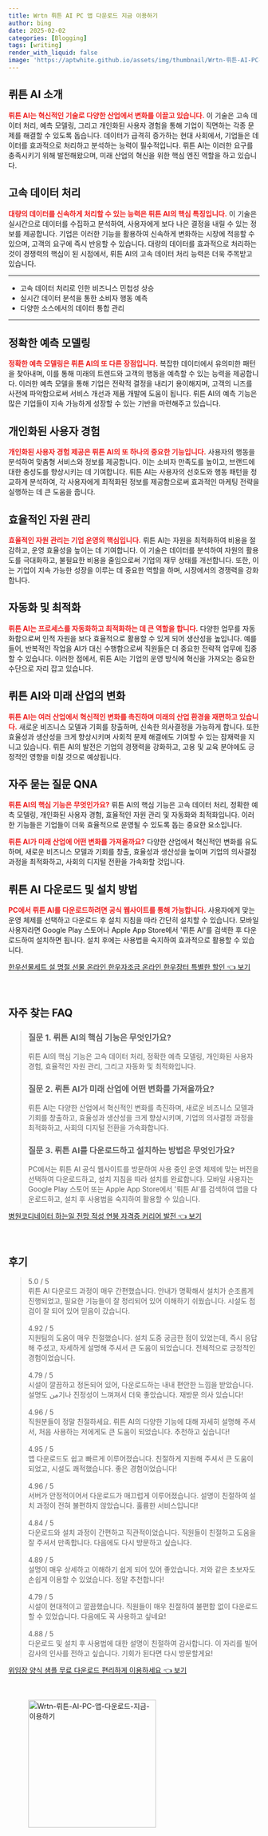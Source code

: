 ```yaml
---
title: Wrtn 뤼튼 AI PC 앱 다운로드 지금 이용하기
author: bing
date: 2025-02-02
categories: [Blogging]
tags: [writing]
render_with_liquid: false
image: 'https://aptwhite.github.io/assets/img/thumbnail/Wrtn-뤼튼-AI-PC-앱-다운로드-지금-이용하기.webp'
---
```



<h2 id='뤼튼_소개'>뤼튼 AI 소개</h2>

<p><b><span style="color: #ee2323;">뤼튼 AI는 혁신적인 기술로 다양한 산업에서 변화를 이끌고 있습니다.</span></b> 이 기술은 고속 데이터 처리, 예측 모델링, 그리고 개인화된 사용자 경험을 통해 기업이 직면하는 각종 문제를 해결할 수 있도록 돕습니다. 데이터가 급격히 증가하는 현대 사회에서, 기업들은 데이터를 효과적으로 처리하고 분석하는 능력이 필수적입니다. 뤼튼 AI는 이러한 요구를 충족시키기 위해 발전해왔으며, 미래 산업의 혁신을 위한 핵심 엔진 역할을 하고 있습니다.</p>

<h2 id='고속_데이터_처리'>고속 데이터 처리</h2>

<p><b><span style="color: #ee2323;">대량의 데이터를 신속하게 처리할 수 있는 능력은 뤼튼 AI의 핵심 특징입니다.</span></b> 이 기술은 실시간으로 데이터를 수집하고 분석하여, 사용자에게 보다 나은 결정을 내릴 수 있는 정보를 제공합니다. 기업은 이러한 기능을 활용하여 신속하게 변화하는 시장에 적응할 수 있으며, 고객의 요구에 즉시 반응할 수 있습니다. 대량의 데이터를 효과적으로 처리하는 것이 경쟁력의 핵심이 된 시점에서, 뤼튼 AI의 고속 데이터 처리 능력은 더욱 주목받고 있습니다.</p>

<hr />

<ul>
    <li>고속 데이터 처리로 인한 비즈니스 민첩성 상승</li>
    <li>실시간 데이터 분석을 통한 소비자 행동 예측</li>
    <li>다양한 소스에서의 데이터 통합 관리</li>
</ul>

<hr />

<h2 id='정확한_예측_모델링'>정확한 예측 모델링</h2>

<p><b><span style="color: #ee2323;">정확한 예측 모델링은 뤼튼 AI의 또 다른 장점입니다.</span></b> 복잡한 데이터에서 유의미한 패턴을 찾아내며, 이를 통해 미래의 트렌드와 고객의 행동을 예측할 수 있는 능력을 제공합니다. 이러한 예측 모델을 통해 기업은 전략적 결정을 내리기 용이해지며, 고객의 니즈를 사전에 파악함으로써 서비스 개선과 제품 개발에 도움이 됩니다. 뤼튼 AI의 예측 기능은 많은 기업들이 지속 가능하게 성장할 수 있는 기반을 마련해주고 있습니다.</p>

<h2 id='개인화된_사용자_경험'>개인화된 사용자 경험</h2>

<p><b><span style="color: #ee2323;">개인화된 사용자 경험 제공은 뤼튼 AI의 또 하나의 중요한 기능입니다.</span></b> 사용자의 행동을 분석하여 맞춤형 서비스와 정보를 제공합니다. 이는 소비자 만족도를 높이고, 브랜드에 대한 충성도를 향상시키는 데 기여합니다. 뤼튼 AI는 사용자의 선호도와 행동 패턴을 정교하게 분석하여, 각 사용자에게 최적화된 정보를 제공함으로써 효과적인 마케팅 전략을 실행하는 데 큰 도움을 줍니다.</p>

<h2 id='효율적인_자원_관리'>효율적인 자원 관리</h2>

<p><b><span style="color: #ee2323;">효율적인 자원 관리는 기업 운영의 핵심입니다.</span></b> 뤼튼 AI는 자원을 최적화하여 비용을 절감하고, 운영 효율성을 높이는 데 기여합니다. 이 기술은 데이터를 분석하여 자원의 활용도를 극대화하고, 불필요한 비용을 줄임으로써 기업의 재무 상태를 개선합니다. 또한, 이는 기업이 지속 가능한 성장을 이루는 데 중요한 역할을 하며, 시장에서의 경쟁력을 강화합니다.</p>

<h2 id='자동화_및_최적화'>자동화 및 최적화</h2>

<p><b><span style="color: #ee2323;">뤼튼 AI는 프로세스를 자동화하고 최적화하는 데 큰 역할을 합니다.</span></b> 다양한 업무를 자동화함으로써 인적 자원을 보다 효율적으로 활용할 수 있게 되어 생산성을 높입니다. 예를 들어, 반복적인 작업을 AI가 대신 수행함으로써 직원들은 더 중요한 전략적 업무에 집중할 수 있습니다. 이러한 점에서, 뤼튼 AI는 기업의 운영 방식에 혁신을 가져오는 중요한 수단으로 자리 잡고 있습니다.</p>

<h2 id='미래_산업의_변화'>뤼튼 AI와 미래 산업의 변화</h2>

<p><b><span style="color: #ee2323;">뤼튼 AI는 여러 산업에서 혁신적인 변화를 촉진하며 미래의 산업 환경을 재편하고 있습니다.</span></b> 새로운 비즈니스 모델과 기회를 창출하며, 신속한 의사결정을 가능하게 합니다. 또한 효율성과 생산성을 크게 향상시키며 사회적 문제 해결에도 기여할 수 있는 잠재력을 지니고 있습니다. 뤼튼 AI의 발전은 기업의 경쟁력을 강화하고, 고용 및 교육 분야에도 긍정적인 영향을 미칠 것으로 예상됩니다.</p>

<h2 id='자주_묻는_질문'>자주 묻는 질문 QNA</h2>

<p><b><span style="color: #ee2323;">뤼튼 AI의 핵심 기능은 무엇인가요?</span></b> 뤼튼 AI의 핵심 기능은 고속 데이터 처리, 정확한 예측 모델링, 개인화된 사용자 경험, 효율적인 자원 관리 및 자동화와 최적화입니다. 이러한 기능들은 기업들이 더욱 효율적으로 운영될 수 있도록 돕는 중요한 요소입니다.</p>

<p><b><span style="color: #ee2323;">뤼튼 AI가 미래 산업에 어떤 변화를 가져올까요?</span></b> 다양한 산업에서 혁신적인 변화를 유도하며, 새로운 비즈니스 모델과 기회를 창출, 효율성과 생산성을 높이며 기업의 의사결정 과정을 최적화하고, 사회의 디지털 전환을 가속화할 것입니다.</p>

<h2 id='다운로드_및_설치'>뤼튼 AI 다운로드 및 설치 방법</h2>

<p><b><span style="color: #ee2323;">PC에서 뤼튼 AI를 다운로드하려면 공식 웹사이트를 통해 가능합니다.</span></b> 사용자에게 맞는 운영 체제를 선택하고 다운로드 후 설치 지침을 따라 간단히 설치할 수 있습니다. 모바일 사용자라면 Google Play 스토어나 Apple App Store에서 '뤼튼 AI'를 검색한 후 다운로드하여 설치하면 됩니다. 설치 후에는 사용법을 숙지하여 효과적으로 활용할 수 있습니다.</p>


<p><a class="click-button" title="한우선물세트 설 명절 선물 온라인 한우자조금 온라인 한우장터 특별한 할인" href="https://aptwhite.github.io/posts/%ED%95%9C%EC%9A%B0%EC%84%A0%EB%AC%BC%EC%84%B8%ED%8A%B8-%EC%84%A4-%EB%AA%85%EC%A0%88-%EC%84%A0%EB%AC%BC-%EC%98%A8%EB%9D%BC%EC%9D%B8-%ED%95%9C%EC%9A%B0%EC%9E%90%EC%A1%B0%EA%B8%88-%EC%98%A8%EB%9D%BC%EC%9D%B8-%ED%95%9C%EC%9A%B0%EC%9E%A5%ED%84%B0-%ED%8A%B9%EB%B3%84%ED%95%9C-%ED%95%A0%EC%9D%B8/" rel="dofollow">한우선물세트 설 명절 선물 온라인 한우자조금 온라인 한우장터 특별한 할인 👈 보기</a></p><br>
<h2 id='자주_찾는_FAQ'>자주 찾는 FAQ</h2>
<div itemscope="" itemtype="https://schema.org/FAQPage"> 
<blockquote> 
<div itemscope="" itemprop="mainEntity" itemtype="https://schema.org/Question"> 
<h3 itemprop="name">질문 1. 뤼튼 AI의 핵심 기능은 무엇인가요?</h3> 
<div itemscope="" itemprop="acceptedAnswer" itemtype="https://schema.org/Answer"> 
<span itemprop="text"> 
<p>뤼튼 AI의 핵심 기능은 고속 데이터 처리, 정확한 예측 모델링, 개인화된 사용자 경험, 효율적인 자원 관리, 그리고 자동화 및 최적화입니다.</p> 
</span> 
</div> 
</div> 

<div itemscope="" itemprop="mainEntity" itemtype="https://schema.org/Question"> 
<h3 itemprop="name">질문 2. 뤼튼 AI가 미래 산업에 어떤 변화를 가져올까요?</h3> 
<div itemscope="" itemprop="acceptedAnswer" itemtype="https://schema.org/Answer"> 
<span itemprop="text"> 
<p>뤼튼 AI는 다양한 산업에서 혁신적인 변화를 촉진하며, 새로운 비즈니스 모델과 기회를 창출하고, 효율성과 생산성을 크게 향상시키며, 기업의 의사결정 과정을 최적화하고, 사회의 디지털 전환을 가속화합니다.</p> 
</span> 
</div> 
</div> 

<div itemscope="" itemprop="mainEntity" itemtype="https://schema.org/Question"> 
<h3 itemprop="name">질문 3. 뤼튼 AI를 다운로드하고 설치하는 방법은 무엇인가요?</h3> 
<div itemscope="" itemprop="acceptedAnswer" itemtype="https://schema.org/Answer"> 
<span itemprop="text"> 
<p>PC에서는 뤼튼 AI 공식 웹사이트를 방문하여 사용 중인 운영 체제에 맞는 버전을 선택하여 다운로드하고, 설치 지침을 따라 설치를 완료합니다. 모바일 사용자는 Google Play 스토어 또는 Apple App Store에서 '뤼튼 AI'를 검색하여 앱을 다운로드하고, 설치 후 사용법을 숙지하여 활용할 수 있습니다.</p> 
</span> 
</div> 
</div> 

</blockquote> 
</div>
<p><a class="click-button" title="병원코디네이터 하는일 전망 적성 연봉 자격증 커리어 발전" href="https://aptwhite.github.io/posts/%EB%B3%91%EC%9B%90%EC%BD%94%EB%94%94%EB%84%A4%EC%9D%B4%ED%84%B0-%ED%95%98%EB%8A%94%EC%9D%BC-%EC%A0%84%EB%A7%9D-%EC%A0%81%EC%84%B1-%EC%97%B0%EB%B4%89-%EC%9E%90%EA%B2%A9%EC%A6%9D-%EC%BB%A4%EB%A6%AC%EC%96%B4-%EB%B0%9C%EC%A0%84/" rel="dofollow">병원코디네이터 하는일 전망 적성 연봉 자격증 커리어 발전 👈 보기</a></p><br>
<h2 id='후기'>후기</h2>
<div itemscope itemtype="https://schema.org/Product">
  <blockquote>
  <div itemprop="review" itemscope itemtype="https://schema.org/Review">
      <div itemprop="reviewRating" itemscope itemtype="https://schema.org/Rating"> <span itemprop="ratingValue">5.0</span> / <span itemprop="bestRating">5</span> </div>
      <span itemprop="reviewBody">뤼튼 AI 다운로드 과정이 매우 간편했습니다. 안내가 명확해서 설치가 순조롭게 진행되었고, 필요한 기능들이 잘 정리되어 있어 이해하기 쉬웠습니다. 시설도 점검이 잘 되어 있어 믿음이 갔습니다.</span>
  </div>
  <br>
  <div itemprop="review" itemscope itemtype="https://schema.org/Review">
      <div itemprop="reviewRating" itemscope itemtype="https://schema.org/Rating"> <span itemprop="ratingValue">4.92</span> / <span itemprop="bestRating">5</span> </div>
      <span itemprop="reviewBody">지원팀의 도움이 매우 친절했습니다. 설치 도중 궁금한 점이 있었는데, 즉시 응답해 주셨고, 자세하게 설명해 주셔서 큰 도움이 되었습니다. 전체적으로 긍정적인 경험이었습니다.</span>
  </div>
  <br>
  <div itemprop="review" itemscope itemtype="https://schema.org/Review">
      <div itemprop="reviewRating" itemscope itemtype="https://schema.org/Rating"> <span itemprop="ratingValue">4.79</span> / <span itemprop="bestRating">5</span> </div>
      <span itemprop="reviewBody">시설이 깔끔하고 정돈되어 있어, 다운로드하는 내내 편안한 느낌을 받았습니다. 설명도 من기나 진정성이 느껴져서 더욱 좋았습니다. 재방문 의사 있습니다!</span>
  </div>
  <br>
  <div itemprop="review" itemscope itemtype="https://schema.org/Review">
      <div itemprop="reviewRating" itemscope itemtype="https://schema.org/Rating"> <span itemprop="ratingValue">4.96</span> / <span itemprop="bestRating">5</span> </div>
      <span itemprop="reviewBody">직원분들이 정말 친절하세요. 뤼튼 AI의 다양한 기능에 대해 자세히 설명해 주셔서, 처음 사용하는 저에게도 큰 도움이 되었습니다. 추천하고 싶습니다!</span>
  </div>
  <br>
  <div itemprop="review" itemscope itemtype="https://schema.org/Review">
      <div itemprop="reviewRating" itemscope itemtype="https://schema.org/Rating"> <span itemprop="ratingValue">4.95</span> / <span itemprop="bestRating">5</span> </div>
      <span itemprop="reviewBody">앱 다운로드도 쉽고 빠르게 이루어졌습니다. 친절하게 지원해 주셔서 큰 도움이 되었고, 시설도 쾌적했습니다. 좋은 경험이었습니다!</span>
  </div>
  <br>
  <div itemprop="review" itemscope itemtype="https://schema.org/Review">
      <div itemprop="reviewRating" itemscope itemtype="https://schema.org/Rating"> <span itemprop="ratingValue">4.96</span> / <span itemprop="bestRating">5</span> </div>
      <span itemprop="reviewBody">서버가 안정적이어서 다운로드가 매끄럽게 이루어졌습니다. 설명이 친절하여 설치 과정이 전혀 불편하지 않았습니다. 훌륭한 서비스입니다!</span>
  </div>
  <br>
  <div itemprop="review" itemscope itemtype="https://schema.org/Review">
      <div itemprop="reviewRating" itemscope itemtype="https://schema.org/Rating"> <span itemprop="ratingValue">4.84</span> / <span itemprop="bestRating">5</span> </div>
      <span itemprop="reviewBody">다운로드와 설치 과정이 간편하고 직관적이었습니다. 직원들이 친절하고 도움을 잘 주셔서 만족합니다. 다음에도 다시 방문하고 싶습니다.</span>
  </div>
  <br>
  <div itemprop="review" itemscope itemtype="https://schema.org/Review">
      <div itemprop="reviewRating" itemscope itemtype="https://schema.org/Rating"> <span itemprop="ratingValue">4.89</span> / <span itemprop="bestRating">5</span> </div>
      <span itemprop="reviewBody">설명이 매우 상세하고 이해하기 쉽게 되어 있어 좋았습니다. 저와 같은 초보자도 손쉽게 이용할 수 있었습니다. 정말 추천합니다!</span>
  </div>
  <br>
  <div itemprop="review" itemscope itemtype="https://schema.org/Review">
      <div itemprop="reviewRating" itemscope itemtype="https://schema.org/Rating"> <span itemprop="ratingValue">4.79</span> / <span itemprop="bestRating">5</span> </div>
      <span itemprop="reviewBody">시설이 현대적이고 깔끔했습니다. 직원들이 매우 친절하여 불편함 없이 다운로드할 수 있었습니다. 다음에도 꼭 사용하고 싶네요!</span>
  </div>
  <br>
  <div itemprop="review" itemscope itemtype="https://schema.org/Review">
      <div itemprop="reviewRating" itemscope itemtype="https://schema.org/Rating"> <span itemprop="ratingValue">4.88</span> / <span itemprop="bestRating">5</span> </div>
      <span itemprop="reviewBody">다운로드 및 설치 후 사용법에 대한 설명이 친절하여 감사합니다. 이 자리를 빌어 감사의 인사를 전하고 싶습니다. 기회가 된다면 다시 방문할게요!</span>
  </div>
  </blockquote>
</div>
<p><a class="click-button" title="위임장 양식 샘플 무료 다운로드 편리하게 이용하세요" href="https://aptwhite.github.io/posts/%EC%9C%84%EC%9E%84%EC%9E%A5-%EC%96%91%EC%8B%9D-%EC%83%98%ED%94%8C-%EB%AC%B4%EB%A3%8C-%EB%8B%A4%EC%9A%B4%EB%A1%9C%EB%93%9C-%ED%8E%B8%EB%A6%AC%ED%95%98%EA%B2%8C-%EC%9D%B4%EC%9A%A9%ED%95%98%EC%84%B8%EC%9A%94/" rel="dofollow">위임장 양식 샘플 무료 다운로드 편리하게 이용하세요 👈 보기</a></p><br>
<figure class="image"><img src="https://aptwhite.github.io/assets/img/thumbnail/Wrtn-뤼튼-AI-PC-앱-다운로드-지금-이용하기.webp" alt="Wrtn-뤼튼-AI-PC-앱-다운로드-지금-이용하기" width="256" height="256"></figure>